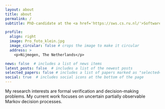 ```yaml
---
layout: about
title: about
permalink: /
subtitle: PhD-candidate at the <a href='https://sws.cs.ru.nl/'>Software Science</a> department of <a href='https://www.ru.nl/en'>Radboud University</a>.

profile:
  align: right
  image: Pro_foto_klein.jpg
  image_circular: false # crops the image to make it circular
  address: >
    <p>Nijmegen, The Netherlands</p>

news: false  # includes a list of news items
latest_posts: false  # includes a list of the newest posts
selected_papers: false # includes a list of papers marked as "selected={true}"
social: true  # includes social icons at the bottom of the page
---
```


My research interests are formal verification and decision-making problems. My current work focuses on uncertain partially observable Markov decision processes.

<!-- Write your biography here. Tell the world about yourself. Link to your favorite [subreddit](http://reddit.com). You can put a picture in, too. The code is already in, just name your picture `prof_pic.jpg` and put it in the `img/` folder.

Put your address / P.O. box / other info right below your picture. You can also disable any of these elements by editing `profile` property of the YAML header of your `_pages/about.md`. Edit `_bibliography/papers.bib` and Jekyll will render your [publications page](/al-folio/publications/) automatically.

Link to your social media connections, too. This theme is set up to use [Font Awesome icons](http://fortawesome.github.io/Font-Awesome/) and [Academicons](https://jpswalsh.github.io/academicons/), like the ones below. Add your Facebook, Twitter, LinkedIn, Google Scholar, or just disable all of them. -->